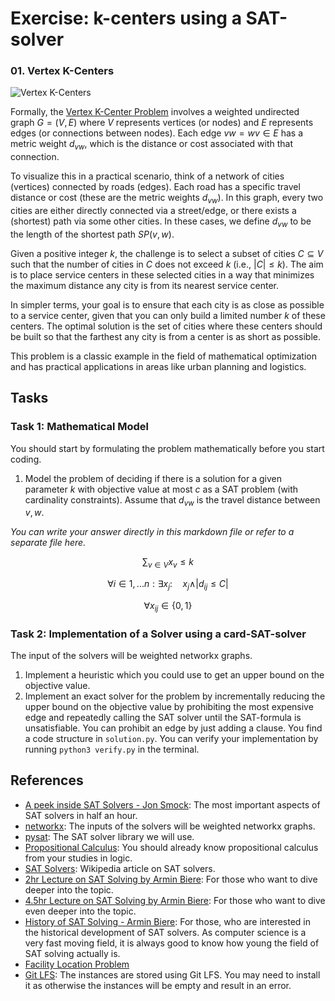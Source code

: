 # Exercise: k-centers using a SAT-solver

### 01. Vertex K-Centers

![Vertex K-Centers](./.figures/dalle-kcentre.png)

Formally, the
[Vertex K-Center Problem](https://en.wikipedia.org/wiki/Vertex_k-center_problem)
involves a weighted undirected graph $G=(V,E)$ where $V$ represents vertices (or
nodes) and $E$ represents edges (or connections between nodes). Each edge
$vw=wv \in E$ has a metric weight $d_{vw}$, which is the distance or cost
associated with that connection.

To visualize this in a practical scenario, think of a network of cities
(vertices) connected by roads (edges). Each road has a specific travel distance
or cost (these are the metric weights $d_{vw}$). In this graph, every two cities
are either directly connected via a street/edge, or there exists a (shortest)
path via some other cities. In these cases, we define $d_{vw}$ to be the length
of the shortest path $SP(v,w)$.

Given a positive integer $k$, the challenge is to select a subset of cities
$C \subseteq V$ such that the number of cities in $C$ does not exceed $k$ (i.e.,
$|C| \leq k$). The aim is to place service centers in these selected cities in a
way that minimizes the maximum distance any city is from its nearest service
center.

In simpler terms, your goal is to ensure that each city is as close as possible
to a service center, given that you can only build a limited number $k$ of these
centers. The optimal solution is the set of cities where these centers should be
built so that the farthest any city is from a center is as short as possible.

This problem is a classic example in the field of mathematical optimization and
has practical applications in areas like urban planning and logistics.

## Tasks

### Task 1: Mathematical Model

You should start by formulating the problem mathematically before you start
coding.

1. Model the problem of deciding if there is a solution for a given parameter
   $k$ with objective value at most $c$ as a SAT problem (with cardinality
   constraints). Assume that $d_{vw}$ is the travel distance between $v,w$.

_You can write your answer directly in this markdown file or refer to a separate
file here._

$$
\sum_{v \in V} x_v \leq k
$$

$$
\forall i \in {1,...n} : \exists x_j : \quad x_j \land \vert d_{ij} \leq C \vert
$$

$$ \forall x_{ij} \in \{0, 1\} $$

<!-- ADD YOUR ANSWER HERE -->

### Task 2: Implementation of a Solver using a card-SAT-solver

The input of the solvers will be weighted networkx graphs.

1. Implement a heuristic which you could use to get an upper bound on the
   objective value.
2. Implement an exact solver for the problem by incrementally reducing the upper
   bound on the objective value by prohibiting the most expensive edge and
   repeatedly calling the SAT solver until the SAT-formula is unsatisfiable. You
   can prohibit an edge by just adding a clause. You find a code structure in
   `solution.py`. You can verify your implementation by running
   `python3 verify.py` in the terminal.

## References

- [A peek inside SAT Solvers - Jon Smock](https://www.youtube.com/watch?v=d76e4hV1iJY):
  The most important aspects of SAT solvers in half an hour.
- [networkx](https://networkx.org/documentation/stable/reference/algorithms/index.html):
  The inputs of the solvers will be weighted networkx graphs.
- [pysat](https://pysathq.github.io/): The SAT solver library we will use.
- [Propositional Calculus](https://en.wikipedia.org/wiki/Propositional_calculus):
  You should already know propositional calculus from your studies in logic.
- [SAT Solvers](https://en.wikipedia.org/wiki/SAT_solver): Wikipedia article on
  SAT solvers.
- [2hr Lecture on SAT Solving by Armin Biere](https://www.youtube.com/watch?v=Emhg0uZnbNg):
  For those who want to dive deeper into the topic.
- [4.5hr Lecture on SAT Solving by Armin Biere](https://www.youtube.com/watch?v=II2RhzwYszQ&list=PLgKuh-lKre12GSaYimhmuTsD-l41VsGQI&index=10):
  For those who want to dive even deeper into the topic.
- [History of SAT Solving - Armin Biere](https://www.youtube.com/live/DU44Y9Pt504?si=D4686hn6mi1E1Ml8):
  For those, who are interested in the historical development of SAT solvers. As
  computer science is a very fast moving field, it is always good to know how
  young the field of SAT solving actually is.
- [Facility Location Problem](https://en.wikipedia.org/wiki/Optimal_facility_location)
- [Git LFS](https://git-lfs.com/): The instances are stored using Git LFS. You
  may need to install it as otherwise the instances will be empty and result in
  an error.
